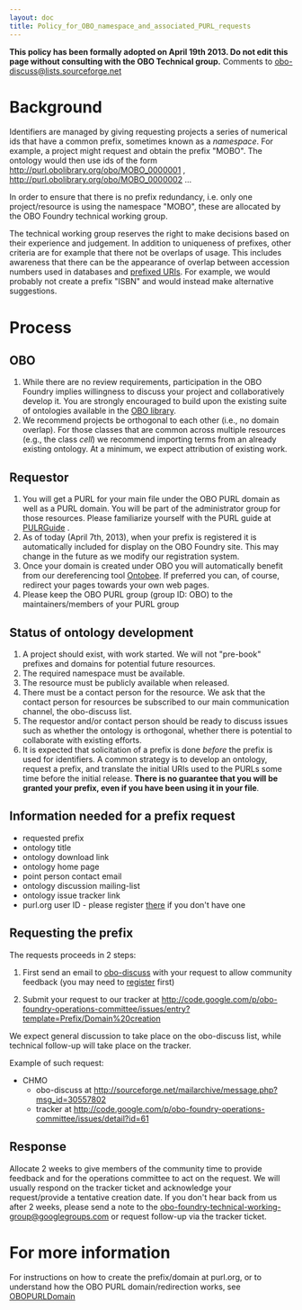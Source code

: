 ```yaml
---
layout: doc
title: Policy_for_OBO_namespace_and_associated_PURL_requests
---
```


**This policy has been formally adopted on April 19th 2013. Do not edit this page without consulting with the OBO Technical group.** Comments to [obo-discuss@lists.sourceforge.net](mailto:obo-discuss@lists.sourceforge.net)

# Background #

Identifiers are managed by giving requesting projects a series of numerical ids that have a common prefix, sometimes known as a _namespace_. For example, a project might request and obtain the prefix "MOBO". The ontology would then use ids of the form http://purl.obolibrary.org/obo/MOBO_0000001 , http://purl.obolibrary.org/obo/MOBO_0000002 ...

In order to ensure that there is no prefix redundancy, i.e. only one project/resource is using the namespace "MOBO", these are allocated by the OBO Foundry technical working group.

The technical working group reserves the right to make decisions based on their experience and judgement. In addition to uniqueness of prefixes, other criteria are for example that there not be overlaps of usage. This includes awareness that there can be the appearance of overlap between accession numbers used in databases and [prefixed URIs](http://www.w3.org/TR/curie/). For example, we would probably not create a prefix "ISBN" and would instead make alternative suggestions.

# Process #

## OBO ##
  1. While there are no review requirements, participation in the OBO Foundry implies willingness to discuss your project and collaboratively develop it. You are strongly encouraged to build upon the existing suite of ontologies available in the [OBO library](http://obofoundry.org).
  1. We recommend projects be orthogonal to each other (i.e., no domain overlap). For those classes that are common across multiple resources (e.g., the class _cell_) we recommend importing terms from an already existing ontology. At a minimum, we expect attribution of existing work.

## Requestor ##

  1. You will get a PURL for your main file under the OBO PURL domain as well as a PURL domain. You will be part of the administrator group for those resources. Please familiarize yourself with the PURL guide at [PULRGuide](PURLGuide.html) .
  1. As of today (April 7th, 2013), when your prefix is registered it is automatically included for display on the OBO Foundry site. This may change in the future as we modify our registration system.
  1. Once your domain is created under OBO you will automatically benefit from our dereferencing tool [Ontobee](http://www.ontobee.org). If preferred you can, of course, redirect your pages towards your own web pages.
  1. Please keep the OBO PURL group (group ID: OBO) to the maintainers/members of your PURL group

## Status of ontology development ##

  1. A project should exist, with work started. We will not "pre-book" prefixes and domains for potential future resources.
  1. The required namespace must be available.
  1. The resource must be publicly available when released.
  1. There must be a contact person for the resource. We ask that the contact person for resources be subscribed to our main communication channel, the obo-discuss list.
  1. The requestor and/or contact person should be ready to discuss issues such as whether the ontology is orthogonal, whether there is potential to collaborate with existing efforts.
  1. It is expected that solicitation of a prefix is done _before_ the prefix is used for identifiers. A common strategy is to develop an ontology, request a prefix, and translate the initial URIs used to the PURLs some time before the initial release. **There is no guarantee that you will be granted your prefix, even if you have been using it in your file**.

## Information needed for a prefix request ##

  * requested prefix
  * ontology title
  * ontology download link
  * ontology home page
  * point person contact email
  * ontology discussion mailing-list
  * ontology issue tracker link
  * purl.org user ID - please register [there](http://purl.org) if you don't have one

## Requesting the prefix ##

The requests proceeds in 2 steps:

  1. First send an email to [obo-discuss](mailto:obo-discuss@lists.sourceforge.net) with your request to allow community feedback (you may need to [register](https://lists.sourceforge.net/lists/listinfo/obo-discuss) first)

  1. Submit your request to our tracker at http://code.google.com/p/obo-foundry-operations-committee/issues/entry?template=Prefix/Domain%20creation

We expect general discussion to take place on the obo-discuss list, while technical follow-up will take place on the tracker.

Example of such request:
  * CHMO
    * obo-discuss at http://sourceforge.net/mailarchive/message.php?msg_id=30557802
    * tracker at http://code.google.com/p/obo-foundry-operations-committee/issues/detail?id=61

## Response ##

Allocate 2 weeks to give members of the community time to provide feedback and for the operations committee to act on the request. We will usually respond on the tracker ticket and acknowledge your request/provide a tentative creation date.
If you don't hear back from us after 2 weeks, please send a note to the [obo-foundry-technical-working-group@googlegroups.com](mailto:obo-foundry-technical-working-group@googlegroups.com) or request follow-up via the tracker ticket.

# For more information #

For instructions on how to create the prefix/domain at purl.org, or to understand how the OBO PURL domain/redirection works, see [OBOPURLDomain](OBOPURLDomain.html)
